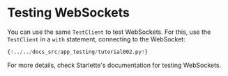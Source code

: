 # Testing WebSockets

You can use the same `TestClient` to test WebSockets. For this, use the `TestClient` in a `with` statement, connecting to the WebSocket:

```Python
{!../../docs_src/app_testing/tutorial002.py!}
```

For more details, check Starlette's documentation for testing WebSockets.